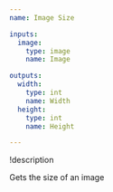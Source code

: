 ```yaml
---
name: Image Size

inputs:
  image:
    type: image
    name: Image

outputs:
  width:
    type: int
    name: Width
  height:
    type: int
    name: Height

---
```


!description

Gets the size of an image
